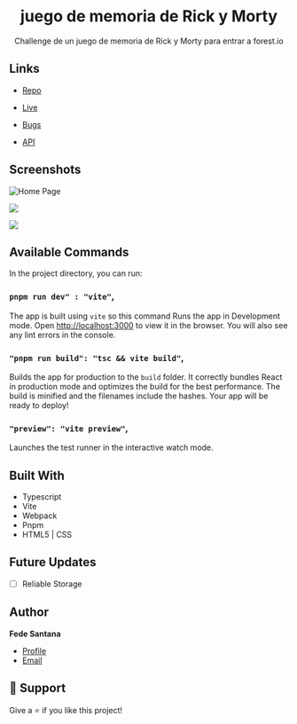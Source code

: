 <h1 align="center"> juego de memoria de Rick y Morty </h1>

<p align="center"> Challenge de un juego de memoria de Rick y Morty para entrar a forest.io</p>

## Links

-   [Repo](https://github.com/Rohit19060/<project-name> '<project-name> Repo')

-   [Live](<Homepage url> 'Live View')

-   [Bugs](https://github.com/Rohit19060/<project-name>/issues 'Issues Page')

-   [API](<API Link> 'API')

## Screenshots

![Home Page](/screenshots/1.png 'Home Page')

![](/screenshots/2.png)

![](/screenshots/3.png)

## Available Commands

In the project directory, you can run:

### `pnpm run dev" : "vite"`,

The app is built using `vite` so this command Runs the app in Development mode. Open [http://localhost:3000](http://localhost:3000) to view it in the browser.
You will also see any lint errors in the console.

### `"pnpm run build": "tsc && vite build"`,

Builds the app for production to the `build` folder. It correctly bundles React in production mode and optimizes the build for the best performance. The build is minified and the filenames include the hashes. Your app will be ready to deploy!

### `"preview": "vite preview"`,

Launches the test runner in the interactive watch mode.

## Built With

-   Typescript
-   Vite
-   Webpack
-   Pnpm
-   HTML5 | CSS

## Future Updates

-   [ ] Reliable Storage

## Author

**Fede Santana**

-   [Profile](https://github.com/fedeSantana 'Rohit jain')
-   [Email](fede.santana42@gmail.com 'hola, nos encanto tu challenge')

## 🤝 Support

Give a ⭐️ if you like this project!
